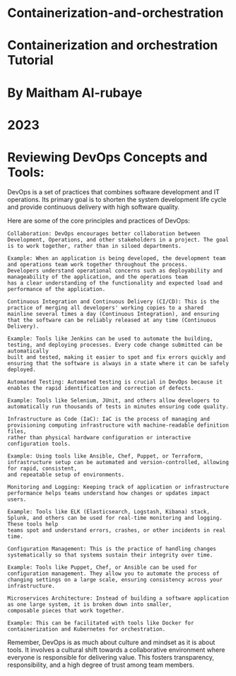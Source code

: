 # Containerization-and-orchestration
# Containerization and orchestration Tutorial
# By Maitham Al-rubaye
# 2023

# Reviewing DevOps Concepts and Tools:
DevOps is a set of practices that combines software development and IT operations. Its primary goal is to shorten the system development 
life cycle and provide continuous delivery with high software quality.

Here are some of the core principles and practices of DevOps:

    Collaboration: DevOps encourages better collaboration between Development, Operations, and other stakeholders in a project. The goal 
    is to work together, rather than in siloed departments.

    Example: When an application is being developed, the development team and operations team work together throughout the process. 
    Developers understand operational concerns such as deployability and manageability of the application, and the operations team 
    has a clear understanding of the functionality and expected load and performance of the application.

    Continuous Integration and Continuous Delivery (CI/CD): This is the practice of merging all developers' working copies to a shared 
    mainline several times a day (Continuous Integration), and ensuring that the software can be reliably released at any time (Continuous Delivery).

    Example: Tools like Jenkins can be used to automate the building, testing, and deploying processes. Every code change submitted can be automatically 
    built and tested, making it easier to spot and fix errors quickly and ensuring that the software is always in a state where it can be safely deployed.

    Automated Testing: Automated testing is crucial in DevOps because it enables the rapid identification and correction of defects.

    Example: Tools like Selenium, JUnit, and others allow developers to automatically run thousands of tests in minutes ensuring code quality.

    Infrastructure as Code (IaC): IaC is the process of managing and provisioning computing infrastructure with machine-readable definition files, 
    rather than physical hardware configuration or interactive configuration tools.

    Example: Using tools like Ansible, Chef, Puppet, or Terraform, infrastructure setup can be automated and version-controlled, allowing for rapid, consistent, 
    and repeatable setup of environments.

    Monitoring and Logging: Keeping track of application or infrastructure performance helps teams understand how changes or updates impact users.

    Example: Tools like ELK (Elasticsearch, Logstash, Kibana) stack, Splunk, and others can be used for real-time monitoring and logging. These tools help 
    teams spot and understand errors, crashes, or other incidents in real time.

    Configuration Management: This is the practice of handling changes systematically so that systems sustain their integrity over time.

    Example: Tools like Puppet, Chef, or Ansible can be used for configuration management. They allow you to automate the process of 
    changing settings on a large scale, ensuring consistency across your infrastructure.

    Microservices Architecture: Instead of building a software application as one large system, it is broken down into smaller, 
    composable pieces that work together.

    Example: This can be facilitated with tools like Docker for containerization and Kubernetes for orchestration.

Remember, DevOps is as much about culture and mindset as it is about tools. It involves a cultural shift towards a 
collaborative environment where everyone is responsible for delivering value. This fosters transparency, responsibility, 
and a high degree of trust among team members.
